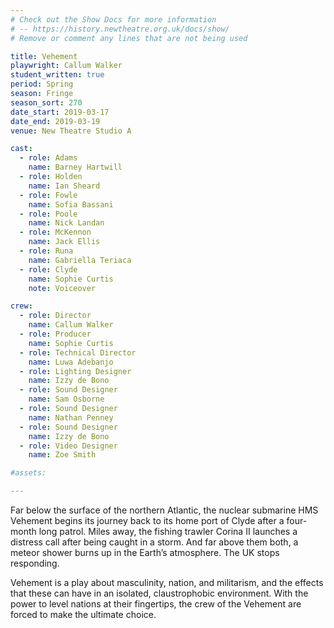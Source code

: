 ```yaml
---
# Check out the Show Docs for more information
# -- https://history.newtheatre.org.uk/docs/show/
# Remove or comment any lines that are not being used

title: Vehement
playwright: Callum Walker
student_written: true
period: Spring
season: Fringe
season_sort: 270
date_start: 2019-03-17
date_end: 2019-03-19
venue: New Theatre Studio A

cast:
  - role: Adams
    name: Barney Hartwill 
  - role: Holden 
    name: Ian Sheard
  - role: Fowle
    name: Sofia Bassani
  - role: Poole
    name: Nick Landan 
  - role: McKennon
    name: Jack Ellis
  - role: Runa 
    name: Gabriella Teriaca
  - role: Clyde 
    name: Sophie Curtis 
    note: Voiceover

crew:
  - role: Director
    name: Callum Walker
  - role: Producer
    name: Sophie Curtis
  - role: Technical Director
    name: Luwa Adebanjo
  - role: Lighting Designer
    name: Izzy de Bono
  - role: Sound Designer
    name: Sam Osborne
  - role: Sound Designer 
    name: Nathan Penney
  - role: Sound Designer 
    name: Izzy de Bono
  - role: Video Designer
    name: Zoe Smith

#assets:

---
```


Far below the surface of the northern Atlantic, the nuclear submarine HMS Vehement begins its journey back to its home port of Clyde after a four-month long patrol. Miles away, the fishing trawler Corina II launches a distress call after being caught in a storm. And far above them both, a meteor shower burns up in the Earth’s atmosphere. 
The UK stops responding.

Vehement is a play about masculinity, nation, and militarism, and the effects that these can have in an isolated, claustrophobic environment. With the power to level nations at their fingertips, the crew of the Vehement are forced to make the ultimate choice.
